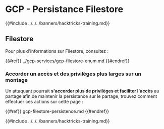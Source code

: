 # GCP - Persistance Filestore

{{#include ../../../banners/hacktricks-training.md}}

## Filestore

Pour plus d'informations sur Filestore, consultez :

{{#ref}}
../gcp-services/gcp-filestore-enum.md
{{#endref}}

### Accorder un accès et des privilèges plus larges sur un montage

Un attaquant pourrait **s'accorder plus de privilèges et faciliter l'accès** au partage afin de maintenir la persistance sur le partage, trouvez comment effectuer ces actions sur cette page :

{{#ref}}
gcp-filestore-persistence.md
{{#endref}}

{{#include ../../../banners/hacktricks-training.md}}
